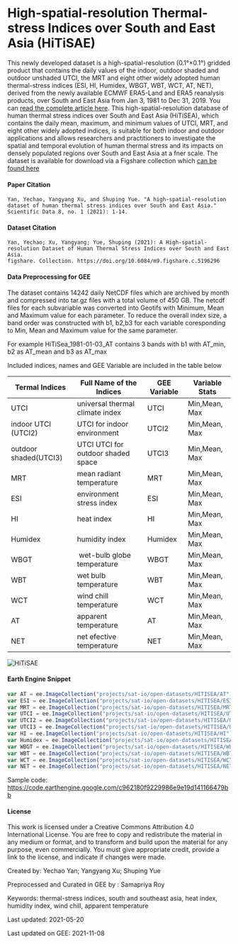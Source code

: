 # High-spatial-resolution Thermal-stress Indices over South and East Asia (HiTiSAE)

This newly developed dataset is a high-spatial-resolution (0.1°×0.1°) gridded product that contains the daily values of the indoor, outdoor shaded and outdoor unshaded UTCI, the MRT and eight other widely adopted human thermal-stress indices (ESI, HI, Humidex, WBGT, WBT, WCT, AT, NET), derived from the newly available ECMWF ERA5-Land and ERA5 reanalysis products, over South and East Asia from Jan 3, 1981 to Dec 31, 2019. You can [read the complete article here](https://www.nature.com/articles/s41597-021-01010-w.pdf). This high-spatial-resolution database of human thermal stress indices over South and East Asia (HiTiSEA), which contains the daily mean, maximum, and minimum values of UTCI, MRT, and eight other widely adopted indices, is suitable for both indoor and outdoor applications and allows researchers and practitioners to investigate the spatial and temporal evolution of human thermal stress and its impacts on densely populated regions over South and East Asia at a fner scale. The dataset is available for download via a Figshare collection which [can be found here](https://springernature.figshare.com/collections/A_High-spatial-resolution_Dataset_of_Human_Thermal_Stress_Indices_over_South_and_East_Asia/5196296)


#### Paper Citation

```
Yan, Yechao, Yangyang Xu, and Shuping Yue. "A high-spatial-resolution dataset of human thermal stress indices over South and East Asia."
Scientific Data 8, no. 1 (2021): 1-14.
```

#### Dataset Citation

```
Yan, Yechao; Xu, Yangyang; Yue, Shuping (2021): A High-spatial-resolution Dataset of Human Thermal Stress Indices over South and East Asia.
figshare. Collection. https://doi.org/10.6084/m9.figshare.c.5196296
```

#### Data Preprocessing for GEE
The dataset contains 14242 daily NetCDF files which are archived by month and compressed into tar.gz files with a total volume of 450 GB. The netcdf files for each subvariable was converted into Geotifs with Minimum, Mean and Maximum value for each parameter. To reduce the overall index size, a band order was constructed with b1, b2,b3 for each variable coresponding to Min, Mean and Maximum value for the same parameter.

For example HiTiSea_1981-01-03_AT contains 3 bands with b1 with AT_min, b2 as AT_mean and b3 as AT_max

Included indices, names and GEE Variable are included in the table below

|Termal Indices       |Full Name of the Indices           |GEE Variable|Variable Stats|
|---------------------|-----------------------------------|------------|--------------|
|UTCI                 | universal thermal climate index   |UTCI        |Min,Mean, Max |
|indoor UTCI (UTCI2)  | UTCI for indoor environment       |UTCI2       |Min,Mean, Max |
|outdoor shaded(UTCI3)| UTCI UTCI for outdoor shaded space|UTCI3       |Min,Mean, Max |
|MRT                  | mean radiant temperature          |MRT         |Min,Mean, Max |
|ESI                  | environment stress index          |ESI         |Min,Mean, Max |
|HI                   | heat index                        |HI          |Min,Mean, Max |
|Humidex              | humidity index                    |Humidex     |Min,Mean, Max |
|WBGT                 | wet-bulb globe temperature        |WBGT        |Min,Mean, Max |
|WBT                  | wet bulb temperature              |WBT         |Min,Mean, Max |
|WCT                  | wind chill temperature            |WCT         |Min,Mean, Max |
|AT                   | apparent temperature              |AT          |Min,Mean, Max |
|NET                  | net efective temperature          |NET         |Min,Mean, Max |


![HiTiSAE](https://user-images.githubusercontent.com/6677629/140878970-6164d58d-1c60-4e81-b119-b88ed454dda0.gif)


#### Earth Engine Snippet

```js
var AT = ee.ImageCollection("projects/sat-io/open-datasets/HITISEA/AT");
var ESI = ee.ImageCollection("projects/sat-io/open-datasets/HITISEA/ESI");
var MRT = ee.ImageCollection("projects/sat-io/open-datasets/HITISEA/MRT");
var UTCI = ee.ImageCollection("projects/sat-io/open-datasets/HITISEA/UTCI");
var UTCI2 = ee.ImageCollection("projects/sat-io/open-datasets/HITISEA/UTCI2");
var UTCI3 = ee.ImageCollection("projects/sat-io/open-datasets/HITISEA/UTCI3");
var HI = ee.ImageCollection("projects/sat-io/open-datasets/HITISEA/HI");
var Humidex = ee.ImageCollection("projects/sat-io/open-datasets/HITISEA/Humidex");
var WBGT = ee.ImageCollection("projects/sat-io/open-datasets/HITISEA/WBGT");
var WBT = ee.ImageCollection("projects/sat-io/open-datasets/HITISEA/WBT");
var WCT = ee.ImageCollection("projects/sat-io/open-datasets/HITISEA/WCT");
var NET = ee.ImageCollection("projects/sat-io/open-datasets/HITISEA/NET");
```

Sample code: https://code.earthengine.google.com/c962180f9229986e9e19d141166479bb


#### License
This work is licensed under a Creative Commons Attribution 4.0 International License. You are free to copy and redistribute the material in any medium or format, and to transform and build upon the material for any purpose, even commercially. You must give appropriate credit, provide a link to the license, and indicate if changes were made.

Created by: Yechao Yan; Yangyang Xu; Shuping Yue

Preprocessed and Curated in GEE by : Samapriya Roy

Keywords: thermal-stress indices, south and southeast asia, heat index, humidity index, wind chill, apparent temperature

Last updated: 2021-05-20

Last updated on GEE: 2021-11-08
